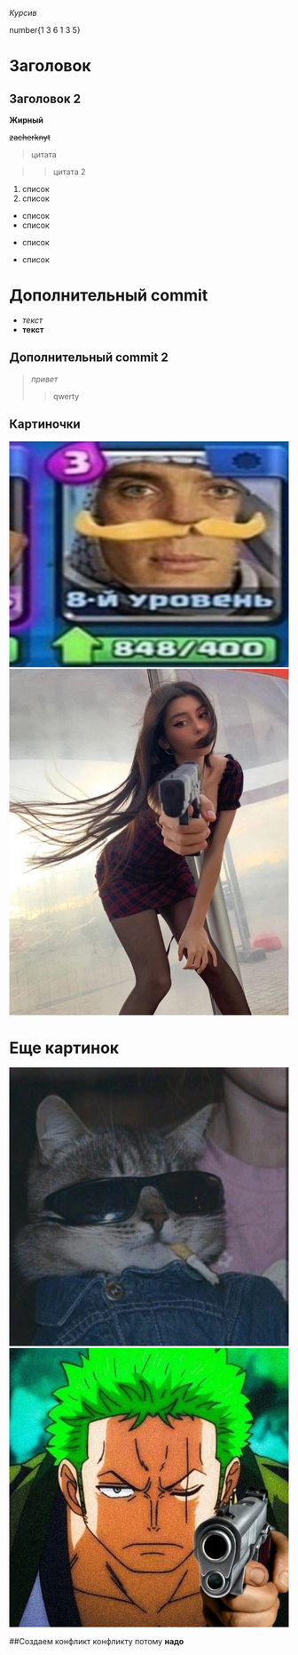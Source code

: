 *Курсив*

number{1 3 6 1 3 5}

# Заголовок 
## Заголовок 2 

**Жирный**

~~zacherknyt~~

>цитата 

>>цитата 2


1. список
2. список



* список
* список
+ список
- список
# Дополнительный commit
* *текст*
* **текст**
## Дополнительный commit 2
> *привет*
>> qwerty


## Картиночки






![Шелби](Tomiknight.jpg)
![Готов](DoraStvol.jpg)




# Еще картинок 


![fraer](fraer.jpg)
![zoro](zoro.jpg)

##Создаем конфликт конфликту
потому
**надо**